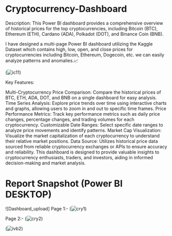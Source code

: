 # Cryptocurrency-Dashboard

Description:
This Power BI dashboard provides a comprehensive overview of historical prices for the top cryptocurrencies, including Bitcoin (BTC), Ethereum (ETH), Cardano (ADA), Polkadot (DOT), and Binance Coin (BNB).

I have designed a multi-page Power BI dashboard utilizing the Kaggle Dataset which contains high, low, open, and close prices for  cryptocurrencies including Bitcoin, Ethereum, Dogecoin, etc. we can easily analyze patterns and anomalies.📈


(![ic11](https://github.com/Whimsical24/Cryptocurrency-Dashboard/assets/108448418/fa2992fc-9da1-437f-a0d4-56ab8ae2f2f8))


Key Features:

Multi-Cryptocurrency Price Comparison: Compare the historical prices of BTC, ETH, ADA, DOT, and BNB on a single dashboard for easy analysis.
Time Series Analysis: Explore price trends over time using interactive charts and graphs, allowing users to zoom in and out to specific time frames.
Price Performance Metrics: Track key performance metrics such as daily price changes, percentage changes, and trading volumes for each cryptocurrency.
Customizable Date Ranges: Select specific date ranges to analyze price movements and identify patterns.
Market Cap Visualization: Visualize the market capitalization of each cryptocurrency to understand their relative market positions.
Data Source: Utilizes historical price data sourced from reliable cryptocurrency exchanges or APIs to ensure accuracy and reliability.
This dashboard is designed to provide valuable insights to cryptocurrency enthusiasts, traders, and investors, aiding in informed decision-making and market analysis.

# Report Snapshot (Power BI DESKTOP)

 
![Dashboard_upload]
Page 1:-  (![cry1](https://github.com/Whimsical24/Cryptocurrency-Dashboard/assets/108448418/1243a685-addd-45a2-9708-8cc9090b5b21))

Page 2:-  (![cry2](https://github.com/Whimsical24/Cryptocurrency-Dashboard/assets/108448418/7e4caf3c-8699-4d82-b7c7-bae7d02c738f))

(![ivb2](https://github.com/Whimsical24/Cryptocurrency-Dashboard/assets/108448418/09dfcf01-9a0a-4537-8a1b-d7f0826d5999))

